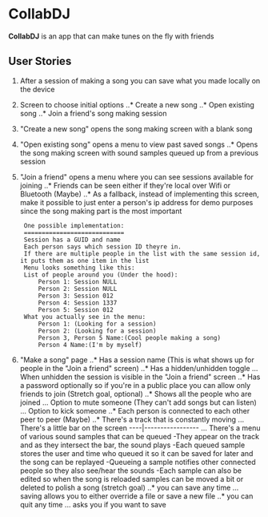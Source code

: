 # CollabDJ
**CollabDJ** is an app that can make tunes on the fly with friends

## User Stories
1. After a session of making a song you can save what you made locally on the device
2. Screen to choose initial options
    ..* Create a new song
    ..* Open existing song
    ..* Join a friend's song making session
3. "Create a new song" opens the song making screen with a blank song
4. "Open existing song" opens a menu to view past saved songs
    ..* Opens the song making screen with sound samples queued up from a previous session
5. "Join a friend" opens a menu where you can see sessions available for joining
    ..* Friends can be seen either if they're local over Wifi or Bluetooth (Maybe)
    ..* As a fallback, instead of implementing this screen, make it possible to just enter a person's ip address for demo purposes since the song making part is the most important
    
        One possible implementation:
        ============================
        Session has a GUID and name
        Each person says which session ID theyre in.
        If there are multiple people in the list with the same session id, it puts them as one item in the list
        Menu looks something like this:
        List of people around you (Under the hood):
            Person 1: Session NULL
            Person 2: Session NULL
            Person 3: Session 012
            Person 4: Session 1337
            Person 5: Session 012
        What you actually see in the menu:
            Person 1: (Looking for a session)
            Person 2: (Looking for a session)
            Person 3, Person 5 Name:(Cool people making a song)
            Person 4 Name:(I'm by myself)
6. "Make a song" page
    ..* Has a session name (This is what shows up for people in the "Join a friend" screen)
    ..* Has a hidden/unhidden toggle
        ... When unhidden the session is visible in the "Join a friend" screen
    ..* Has a password optionally so if you're in a public place you can allow only friends to join (Stretch goal, optional)
    ..* Shows all the people who are joined
        ... Option to mute someone (They can't add songs but can listen)
        ... Option to kick someone
    ..* Each person is connected to each other peer to peer (Maybe)
    ..* There's a track that is constantly moving
        ... There's a little bar on the screen
        ----|-----------------
        ... There's a menu of various sound samples that can be queued
            -They appear on the track and as they intersect the bar, the sound plays
            -Each queued sample stores the user and time who queued it so it can be saved for later and the song can be replayed
            -Queueing a sample notifies other connected people so they also see/hear the sounds
            -Each sample can also be edited so when the song is reloaded samples can be moved a bit or deleted to polish a song (stretch goal)
    ..* you can save any time
        ... saving allows you to either override a file or save a new file
    ..* you can quit any time
        ... asks you if you want to save
